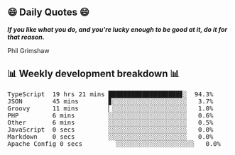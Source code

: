 ## 😄 Daily Quotes 😄

_**If you like what you do, and you're lucky enough to be good at it, do it for that reason.**_

Phil Grimshaw



## 📊 Weekly development breakdown 📊

<pre>TypeScript  19 hrs 21 mins ███████████████████▊░  94.3%
JSON        45 mins        ▊░░░░░░░░░░░░░░░░░░░░   3.7%
Groovy      11 mins        ▏░░░░░░░░░░░░░░░░░░░░   1.0%
PHP         6 mins         ░░░░░░░░░░░░░░░░░░░░░   0.6%
Other       6 mins         ░░░░░░░░░░░░░░░░░░░░░   0.5%
JavaScript  0 secs         ░░░░░░░░░░░░░░░░░░░░░   0.0%
Markdown    0 secs         ░░░░░░░░░░░░░░░░░░░░░   0.0%
Apache Config 0 secs         ░░░░░░░░░░░░░░░░░░░░░   0.0%</pre>